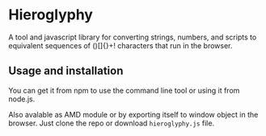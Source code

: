 # Hieroglyphy

A tool and javascript library for converting strings, numbers, and scripts to
equivalent sequences of ()[]{}+! characters that run in the browser.

## Usage and installation

You can get it from npm to use the command line tool or using it from node.js.

Also avalable as AMD module or by exporting itself to window object in the
browser. Just clone the repo or download `hieroglyphy.js` file.
